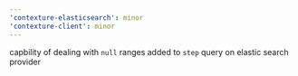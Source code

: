 ```yaml
---
'contexture-elasticsearch': minor
'contexture-client': minor
---
```


capbility of dealing with `null` ranges added to `step` query on elastic search provider
